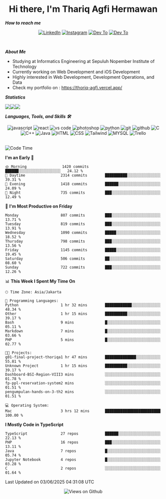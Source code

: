 <div align="center">
  <h1>Hi there, I'm Thariq Agfi Hermawan</h1>
</div>


***How to reach me***
<p align='center'>
   <a href="https://www.linkedin.com/in/thariqagfihermawan" target="_blank"><img src="https://img.shields.io/badge/LinkedIn-0077B5?style=for-the-badge&logo=linkedin&logoColor=white" alt="LinkedIn"></a>
   <a href="https://www.instagram.com/thoriqagfi" target="_blank"><img src="https://img.shields.io/badge/Instagram-E4405F?style=for-the-badge&logo=instagram&logoColor=white" alt="Instagram"></a>
   <a href="https://medium.com/@thoriq.aghfi60" target="_blank"><img src="https://img.shields.io/badge/Medium-12100E?style=for-the-badge&logo=medium&logoColor=white" alt="Dev To"></a>
   <a href="https://linktr.ee/thoriqagfi" target="_blank"><img src="https://img.shields.io/badge/linktree-1de9b6?style=for-the-badge&logo=linktree&logoColor=white" alt="Dev To"></a>
</p>

<br>

***About Me***
- Studying at Informatics Engineering at Sepuluh Nopember Institute of Technology
- Currently working on Web Development and iOS Development
- Highly interested in Web Development, Development Operations, and Data
- Check my portfolio on : https://thoriq-agfi.vercel.app/

***Statistics***

<!-- [![GitHub Streak](http://github-readme-streak-stats.herokuapp.com?user=thoriqagfi&theme=dark)](https://git.io/streak-stats) -->

<div align="center">
  <div style="display: flex;">
    <img src="http://github-readme-streak-stats.herokuapp.com?user=thoriqagfi&theme=chartreuse-dark"/>
    <img src="https://github-readme-stats.vercel.app/api/top-langs/?username=thoriqagfi&layout=compact&&theme=chartreuse-dark&langs_count=8)](https://github.com/thoriqagfi"/>
    <img src="https://github-readme-stats.vercel.app/api?username=thoriqagfi&show_icons=true&theme=chartreuse-dark"/>
  </div>
</div>

<!-- [![Top Langs](https://github-readme-stats.vercel.app/api/top-langs/?username=thoriqagfi&layout=compact&&theme=chartreuse-dark&langs_count=8)](https://github.com/thoriqagfi)
< ![Agfi's GitHub stats](https://github-readme-stats.vercel.app/api?username=thoriqagfi&show_icons=true&theme=chartreuse-dark) -->

***Languages, Tools, and Skills 🛠***

  <div align="center">
    <img src="https://img.shields.io/badge/JavaScript-F7DF1E?style=for-the-badge&logo=javascript&logoColor=black" alt="javascript" />
    <img src="https://img.shields.io/badge/React-61DAFB?style=for-the-badge&logo=react&logoColor=black" alt="react" />
    <img src="https://img.shields.io/badge/vs%20code-007ACC?style=for-the-badge&logo=visual%20studio%20code&logoColor=white" alt="vs code" />
    <img src="https://img.shields.io/badge/adobe%20photoshop-31A8FF?style=for-the-badge&logo=adobe%20photoshop&logoColor=white" alt="photoshop" />
    <img src="https://img.shields.io/badge/python-3776AB?style=for-the-badge&logo=python&logoColor=white" alt="python" />
    <img src="https://img.shields.io/badge/Git-F05032?style=for-the-badge&logo=git&logoColor=white" alt="git" />
    <img src="https://img.shields.io/badge/GitHub-100000?style=for-the-badge&logo=github&logoColor=white" alt="github" />
    <img src="https://img.shields.io/badge/c-%2300599C.svg?style=for-the-badge&logo=c&logoColor=white" alt="C" />
    <img src="https://img.shields.io/badge/c++-%2300599C.svg?style=for-the-badge&logo=c%2B%2B&logoColor=white" alt="C++" />
    <img src="https://img.shields.io/badge/Java-ED8B00?style=for-the-badge&logo=java&logoColor=white" alt="Java"/>
    <img src="https://img.shields.io/badge/HTML5-E34F26?style=for-the-badge&logo=html5&logoColor=white" alt="HTML" />
    <img src="https://img.shields.io/badge/CSS-239120?&style=for-the-badge&logo=css3&logoColor=white" alt ="CSS" />
    <img src="https://img.shields.io/badge/tailwindcss-%2338B2AC.svg?style=for-the-badge&logo=tailwind-css&logoColor=white" alt="Tailwind" />
    <img src="https://img.shields.io/badge/MySQL-00000F?style=for-the-badge&logo=mysql&logoColor=white" alt="MYSQL" />
    <img src="https://img.shields.io/badge/Trello-%23026AA7.svg?style=for-the-badge&logo=Trello&logoColor=white" alt="Trello" />
  </div><br>

<!--START_SECTION:waka-->
![Code Time](http://img.shields.io/badge/Code%20Time-1%2C112%20hrs%2055%20mins-blue)

**I'm an Early 🐤** 

```text
🌞 Morning                1420 commits        ██████░░░░░░░░░░░░░░░░░░░   24.12 % 
🌆 Daytime                2314 commits        ██████████░░░░░░░░░░░░░░░   39.31 % 
🌃 Evening                1418 commits        ██████░░░░░░░░░░░░░░░░░░░   24.09 % 
🌙 Night                  735 commits         ███░░░░░░░░░░░░░░░░░░░░░░   12.49 % 
```
📅 **I'm Most Productive on Friday** 

```text
Monday                   807 commits         ███░░░░░░░░░░░░░░░░░░░░░░   13.71 % 
Tuesday                  819 commits         ███░░░░░░░░░░░░░░░░░░░░░░   13.91 % 
Wednesday                1090 commits        █████░░░░░░░░░░░░░░░░░░░░   18.52 % 
Thursday                 798 commits         ███░░░░░░░░░░░░░░░░░░░░░░   13.56 % 
Friday                   1145 commits        █████░░░░░░░░░░░░░░░░░░░░   19.45 % 
Saturday                 506 commits         ██░░░░░░░░░░░░░░░░░░░░░░░   08.60 % 
Sunday                   722 commits         ███░░░░░░░░░░░░░░░░░░░░░░   12.26 % 
```


📊 **This Week I Spent My Time On** 

```text
🕑︎ Time Zone: Asia/Jakarta

💬 Programming Languages: 
Python                   1 hr 32 mins        ████████████░░░░░░░░░░░░░   48.34 % 
Other                    1 hr 15 mins        ██████████░░░░░░░░░░░░░░░   39.17 % 
Bash                     9 mins              █░░░░░░░░░░░░░░░░░░░░░░░░   05.11 % 
Markdown                 7 mins              █░░░░░░░░░░░░░░░░░░░░░░░░   03.66 % 
PHP                      5 mins              █░░░░░░░░░░░░░░░░░░░░░░░░   02.77 % 

🐱‍💻 Projects: 
g01-final-project-thoriqa1 hr 47 mins        ██████████████░░░░░░░░░░░   55.81 % 
Unknown Project          1 hr 15 mins        ██████████░░░░░░░░░░░░░░░   39.17 % 
Dashboard-BSI-Region-VIII3 mins              ░░░░░░░░░░░░░░░░░░░░░░░░░   01.78 % 
fp-ppl-reservation-system2 mins              ░░░░░░░░░░░░░░░░░░░░░░░░░   01.51 % 
pengumpulan-hands-on-3-th2 mins              ░░░░░░░░░░░░░░░░░░░░░░░░░   01.51 % 

💻 Operating System: 
Mac                      3 hrs 12 mins       █████████████████████████   100.00 % 
```

**I Mostly Code in TypeScript** 

```text
TypeScript               27 repos            ██████░░░░░░░░░░░░░░░░░░░   22.13 % 
PHP                      16 repos            ███░░░░░░░░░░░░░░░░░░░░░░   13.11 % 
Java                     7 repos             █░░░░░░░░░░░░░░░░░░░░░░░░   05.74 % 
Jupyter Notebook         4 repos             █░░░░░░░░░░░░░░░░░░░░░░░░   03.28 % 
C                        2 repos             ░░░░░░░░░░░░░░░░░░░░░░░░░   01.64 % 
```




 Last Updated on 03/06/2025 04:31:08 UTC
<!--END_SECTION:waka-->

<div align="center">
<img src="https://komarev.com/ghpvc/?username=thoriqagfi&color=blue" alt="Views on Github" />
</div>
